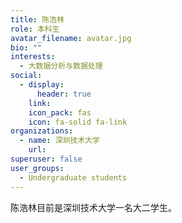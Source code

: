 ```yaml
---
title: 陈浩林
role: 本科生
avatar_filename: avatar.jpg
bio: ""
interests:
  - 大数据分析与数据处理
social:
  - display:
      header: true
    link: 
    icon_pack: fas
    icon: fa-solid fa-link
organizations:
  - name: 深圳技术大学
    url: 
superuser: false
user_groups:
  - Undergraduate students
---
```

陈浩林目前是深圳技术大学一名大二学生。
